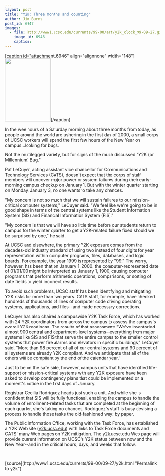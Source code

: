 ```yaml
---
layout: post
title: "Y2K: Three months and counting"
author: Jim Burns
post_id: 6947
images:
  - file: http://www1.ucsc.edu/currents/99-00/art/y2k_clock_99-09-27.gif
    image_id: 6946
    caption: 
---
```


[caption id="attachment_6946" align="alignnone" width="148"]<a href="http://localhost/mysite/wp-content/uploads/1999/09/y2k_clock_99-09-27.gif"><img class="size-full wp-image-6946" src="http://localhost/mysite/wp-content/uploads/1999/09/y2k_clock_99-09-27.gif" alt="" width="148" height="206" /></a>[/caption]
<p>
  In the wee hours of a Saturday morning about three months from today, as people around the world are ushering in the first day of 2000, a small corps of UCSC workers will spend the first few hours of the New Year on campus...looking for bugs.
</p>
<p>
  Not the multilegged variety, but for signs of the much discussed "Y2K (or Millennium) Bug."
</p>
<p>
  Pat LeCuyer, acting assistant vice chancellor for Communications and Technology Services (CATS), doesn't expect that the corps of staff members will uncover major power or system failures during their early-morning campus checkup on January 1. But with the winter quarter starting on Monday, January 3, no one wants to take any chances.
</p>
<p>
  "My concern is not so much that we will sustain failures to our mission-critical computer systems," LeCuyer said. "We feel like we're going to be in good shape in terms of the central systems like the Student Information System (SIS) and Financial Information System (FIS)."
</p>
<p>
  "My concern is that we will have so little time before our students return to campus for the winter quarter to get a Y2K-related failure fixed should we be surprised by one," he said.
</p>
<p>
  At UCSC and elsewhere, the primary Y2K exposure comes from the decades-old industry standard of using two instead of four digits for year representation within computer programs, files, databases, and logic boards. For example, the year 1999 is represented by "99." The worry, however, has been that on January 1, 2000, the computer-represented date of 01/01/00 might be interpreted as January 1, 1900, causing computer programs that perform arithmetic operations, comparisons, or sorting of date fields to yield incorrect results.
</p>
<p>
  To avoid such problems, UCSC staff has been identifying and mitigating Y2K risks for more than two years. CATS staff, for example, have checked hundreds of thousands of lines of computer code driving operating systems, applications, and files--and made necessary corrections.
</p>
<p>
  LeCuyer has also chaired a campuswide Y2K Task Force, which has worked with 24 Y2K coordinators from across the campus to assess the campus's overall Y2K readiness. The results of that assessment: "We've inventoried almost 900 central and department-level systems--everything from major systems like SIS and FIS that serve the entire campus to the smaller control systems that power fire alarms and elevators in specific buildings," LeCuyer said. "More than 98 percent of all of our central systems and 90 percent of all systems are already Y2K compliant. And we anticipate that all of the others will be compliant by the end of the calendar year."
</p>
<p>
  Just to be on the safe side, however, campus units that have identified life-support or mission-critical systems with any Y2K exposure have been asked to develop contingency plans that could be implemented on a moment's notice in the first days of January.
</p>
<p>
  Registrar Cecilia Rodriguez heads just such a unit. And while she is confident that SIS will be fully functional, enabling the campus to handle the volume of enrollment-related tasks that are completed at the beginning of each quarter, she's taking no chances. Rodriguez's staff is busy devising a process to handle those tasks the old-fashioned way: by paper.
</p>
<p>
  The Public Information Office, working with the Task Force, has established a Y2K Web site (<a href="http://y2k.ucsc.edu">y2k.ucsc.edu</a>) with links to Task Force documents and CATS' many Web pages on Y2K mitigation. The y2k.ucsc.edu Web page will provide current information on UCSC's Y2K status between now and the New Year--and in the critical hours, days, and weeks that follow.
</p>
<p>
  <br>

</p>
<p>
  </p>
[source](http://www1.ucsc.edu/currents/99-00/09-27/y2k.html "Permalink to y2k")
